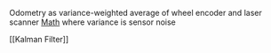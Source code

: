 

Odometry as variance-weighted average of wheel encoder and laser scanner
[Math](https://robotics.stackexchange.com/a/1953)
where variance is sensor noise

[[Kalman Filter]]